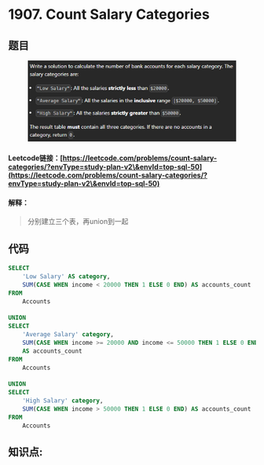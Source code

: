 # 1907. Count Salary Categories

## 题目

<figure><img src="../.gitbook/assets/image (12).png" alt=""><figcaption></figcaption></figure>

#### Leetcode链接：[https://leetcode.com/problems/count-salary-categories/?envType=study-plan-v2\&envId=top-sql-50](https://leetcode.com/problems/count-salary-categories/?envType=study-plan-v2\&envId=top-sql-50)

#### 解释：

> 分别建立三个表，再union到一起

## 代码

```sql
SELECT 
    'Low Salary' AS category,
    SUM(CASE WHEN income < 20000 THEN 1 ELSE 0 END) AS accounts_count
FROM 
    Accounts
    
UNION
SELECT  
    'Average Salary' category,
    SUM(CASE WHEN income >= 20000 AND income <= 50000 THEN 1 ELSE 0 END) 
    AS accounts_count
FROM 
    Accounts

UNION
SELECT 
    'High Salary' category,
    SUM(CASE WHEN income > 50000 THEN 1 ELSE 0 END) AS accounts_count
FROM 
    Accounts
```

## **知识点:**&#x20;
